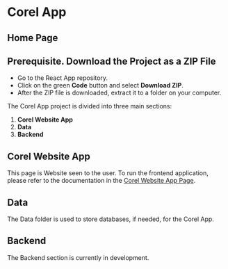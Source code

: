 # Corel App

## Home Page

## Prerequisite. **Download the Project as a ZIP File**
- Go to the React App repository.
- Click on the green **Code** button and select **Download ZIP**.
- After the ZIP file is downloaded, extract it to a folder on your computer.


The Corel App project is divided into three main sections:

1. **Corel Website App**
2. **Data**
3. **Backend**

## Corel Website App
This page is Website seen to the user.
To run the frontend application, please refer to the documentation in the [Corel Website App Page](./Corel%20Website%20App/README.md).

## Data
The Data folder is used to store databases, if needed, for the Corel App.

## Backend
The Backend section is currently in development.